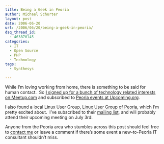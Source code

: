 ```yaml
---
title: Being a Geek in Peoria
author: Michael Schurter
layout: post
date: 2006-06-20
url: /2006/06/20/being-a-geek-in-peoria/
dsq_thread_id:
  - 463870145
categories:
  - IT
  - Open Source
  - PHP
  - Technology
tags:
  - Synthesys

---
```

While I&#8217;m loving working from home, there is something to be said for human contact.  So [I signed up for a bunch of technology related interests on Meetup.com][1] and subscribed to [Peoria events at Upcoming.org][2].

I also found a local Linux User Group, [Linux User Group of Peoria][3], which I&#8217;m pretty excited about.  I&#8217;ve subscribed to their [mailing list][4], and will probably attend their upcoming meeting on July 3rd.

Anyone from the Peoria area who stumbles across this post should feel free to [contact me][5] or leave a comment if there&#8217;s some event a new-to-Peoria IT consultant shouldn&#8217;t miss.

 [1]: http://www.meetup.com/members/2936669/
 [2]: http://upcoming.org/metro/us/il/pera/
 [3]: http://www.lugop.org/
 [4]: http://www.lugop.org/index.php/Mailing_List
 [5]: mailto:michael@synthesyssolutions.com